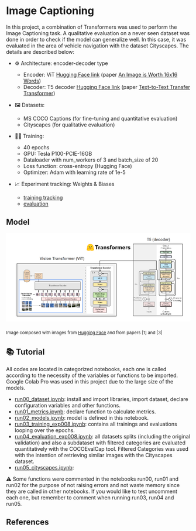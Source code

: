 # Image Captioning

In this project, a combination of Transformers was used to perform the Image Captioning task. A qualitative evaluation on a never seen dataset was done in order to check if the model can generalize well. In  this case, it was evaluated in the area of vehicle navigation with the dataset Cityscapes. The details are described below:

- :gear: Architecture: encoder-decoder type
    - 	Encoder: ViT [Hugging Face link](https://huggingface.co/google/vit-base-patch16-224-in21k) (paper [An Image is Worth 16x16 Words](https://doi.org/10.48550/arXiv.2010.11929))
    - 	Decoder: T5 decoder [Hugging Face link](https://huggingface.co/t5-base) (paper [Text-to-Text Transfer Transformer](https://arxiv.org/abs/1910.10683))

- :framed_picture: Datasets:
    -   MS COCO Captions (for fine-tuning and quantitative evaluation)
    -   Cityscapes  (for qualitative evaluation)

- :weight_lifting_woman: Training:
    -   40 epochs
    -   GPU: Tesla P100-PCIE-16GB
    -   Dataloader with num_workers of 3 and batch_size of 20
    -   Loss function: cross-entropy (Hugging Face)
    -   Optimizer: Adam with learning rate of 1e-5
- :chart_with_upwards_trend: Experiment tracking: Weights & Biases 
    -   [training tracking](https://wandb.ai/larissa_santesso/ImageCaptioning_Project/runs/21xojhph?workspace=user-larissa_santesso)
    -   [evaluation](https://wandb.ai/larissa_santesso/ImageCaptioning_Project/runs/32mzuqkb?workspace=user-larissa_santesso)

## Model
![Screenshot](images/img1.png)

<sub> Image composed with images from [Hugging Face](https://huggingface.co/) and from papers [1] and [3] <sub>

## :books: Tutorial

All codes are located in categorized notebooks, each one is called according to the necessity of the variables or functions to be imported.  Google Colab Pro was used in this project due to the large size of the models.

-   [run00_dataset.ipynb](https://github.com/larissasantesso/IA025A_FinalProject_ImageCaptioning/blob/main/notebooks/run00_dataset.ipynb): install and import libraries, import dataset, declare configuration variables and other functions. 
-   [run01_metrics.ipynb](): declare function to calculate metrics.
-   [run02_models.ipynb](): model is defined in this notebook. 
-   [run03_training_exp008.ipynb](): contains all trainings and evaluations looping over the epochs. 
-   [run04_evaluation_exp008.ipynb](): all datasets splits (including the original validation) and also a subdataset with filtered categories are evaluated quantitatively with the COCOEvalCap tool. Filtered Categories was used with the intention of retrieving similar images with the Cityscapes dataset.
-   [run05_cityscapes.ipynb](): 

:warning: Some functions were commented in the notebooks run00, run01 and run02 for the purpose of not raising errors and not waste memory since they are called in other notebooks. If you would like to test uncomment each one, but remember to comment when running run03, run04 and run05.

## References
